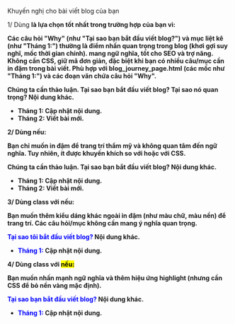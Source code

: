 Khuyến nghị cho bài viết blog của bạn

1/ Dùng <strong> là lựa chọn tốt nhất trong trường hợp của bạn vì:

Các câu hỏi "Why" (như "Tại sao bạn bắt đầu viết blog?") và mục liệt kê (như "Tháng 1:") thường là điểm nhấn quan trọng trong blog (khơi gợi suy nghĩ, mốc thời gian chính).
<strong> mang ngữ nghĩa, tốt cho SEO và trợ năng.
Không cần CSS, giữ mã đơn giản, đặc biệt khi bạn có nhiều câu/mục cần in đậm trong bài viết.
Phù hợp với blog_journey_page.html (các mốc như "Tháng 1:") và các đoạn văn chứa câu hỏi "Why".

<p>Chúng ta cần thảo luận. <strong>Tại sao bạn bắt đầu viết blog?</strong> <strong>Tại sao nó quan trọng?</strong> Nội dung khác.</p>
<ul>
  <li><strong>Tháng 1:</strong> Cập nhật nội dung.</li>
  <li><strong>Tháng 2:</strong> Viết bài mới.</li>
</ul>


2/ Dùng <b> nếu:

Bạn chỉ muốn in đậm để trang trí thẩm mỹ và không quan tâm đến ngữ nghĩa.
Tuy nhiên, <b> ít được khuyến khích so với <strong> hoặc <span> với CSS.

<p>Chúng ta cần thảo luận. <b>Tại sao bạn bắt đầu viết blog?</b> Nội dung khác.</p>
<ul>
  <li><b>Tháng 1:</b> Cập nhật nội dung.</li>
  <li><b>Tháng 2:</b> Viết bài mới.</li>
</ul>


3/ Dùng class với <span> nếu:

Bạn muốn thêm kiểu dáng khác ngoài in đậm (như màu chữ, màu nền) để trang trí.
Các câu hỏi/mục không cần mang ý nghĩa quan trọng.

<style>
  .highlight {
    font-weight: bold;
    color: blue;
  }
</style>
<p><span class="highlight">Tại sao tôi bắt đầu viết blog?</span> Nội dung khác.</p>
<ul>
  <li><span class="highlight">Tháng 1:</span> Cập nhật nội dung.</li>
</ul>


4/ Dùng class với <mark> nếu:

Bạn muốn nhấn mạnh ngữ nghĩa và thêm hiệu ứng highlight (nhưng cần CSS để bỏ nền vàng mặc định).

<style>
  .highlight {
    background-color: transparent;
    font-weight: bold;
  }
</style>
<p><mark class="highlight">Tại sao bạn bắt đầu viết blog?</mark> Nội dung khác.</p>
<ul>
  <li><mark class="highlight">Tháng 1:</mark> Cập nhật nội dung.</li>
</ul>